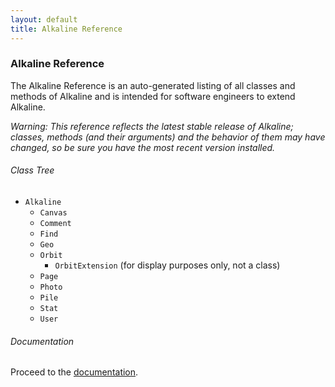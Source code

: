 ```yaml
---
layout: default
title: Alkaline Reference
---
```


### Alkaline Reference

The Alkaline Reference is an auto-generated listing of all classes and methods of Alkaline and is intended for software engineers to extend Alkaline.

*Warning: This reference reflects the latest stable release of Alkaline; classes, methods (and their arguments) and the behavior of them may have changed, so be sure you have the most recent version installed.*

###### Class Tree

- `Alkaline`
	- `Canvas`
	- `Comment`
	- `Find`
	- `Geo`
	- `Orbit`
		- `OrbitExtension` (for display purposes only, not a class)
	- `Page`
	- `Photo`
	- `Pile`
	- `Stat`
	- `User`


###### Documentation

Proceed to the <a href="/docs">documentation</a>.